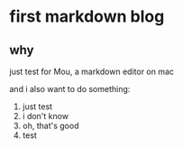 <!--
@title: first markdown blog
@description: test descrption
@dest: ./html/test.html
@template: ./templates/default.tpl
@abstract: just a test
    test
-->

# first markdown blog

## why

just test for Mou, a markdown editor on mac

and i also want to do something:

<!--just comment-->

1. just test
2. i don't know
3. oh, that's good
4. test
